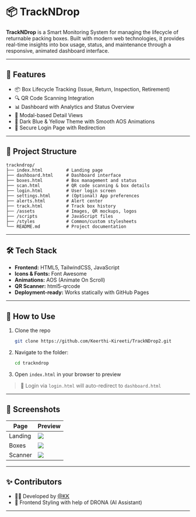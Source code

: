 # 📦 TrackNDrop

**TrackNDrop** is a Smart Monitoring System for managing the lifecycle of returnable packing boxes. Built with modern web technologies, it provides real-time insights into box usage, status, and maintenance through a responsive, animated dashboard interface.

---

## 🚀 Features

- 📦 Box Lifecycle Tracking (Issue, Return, Inspection, Retirement)
- 🔍 QR Code Scanning Integration
- 📊 Dashboard with Analytics and Status Overview
- 📁 Modal-based Detail Views
- 🎨 Dark Blue & Yellow Theme with Smooth AOS Animations
- 🔐 Secure Login Page with Redirection

---

## 📁 Project Structure

```
trackndrop/
├── index.html         # Landing page
├── dashboard.html     # Dashboard interface
├── boxes.html         # Box management and status
├── scan.html          # QR code scanning & box details
├── login.html         # User login screen
├── settings.html      # (Optional) App preferences
├── alerts.html        # Alert center
├── track.html         # Track box history
├── /assets            # Images, QR mockups, logos
├── /scripts           # JavaScript files
├── /styles            # Common/custom stylesheets
└── README.md          # Project documentation
```

---

## 🛠 Tech Stack

- **Frontend:** HTML5, TailwindCSS, JavaScript
- **Icons & Fonts:** Font Awesome
- **Animations:** AOS (Animate On Scroll)
- **QR Scanner:** html5-qrcode
- **Deployment-ready:** Works statically with GitHub Pages

---

## 🧪 How to Use

1. Clone the repo
   ```bash
   git clone https://github.com/Keerthi-Kireeti/TrackNDrop2.git
   ```
2. Navigate to the folder:
   ```bash
   cd trackndrop
   ```
3. Open `index.html` in your browser to preview

> 🔐 Login via `login.html` will auto-redirect to `dashboard.html`

---

## 📸 Screenshots

| Page | Preview |
|------|---------|
| Landing | ![](assets/screens/index-preview.png) |
| Boxes | ![](assets/screens/boxes-preview.png) |
| Scanner | ![](assets/screens/scan-preview.png) |

---

## ✨ Contributors

- 👨‍💻 Developed by [@KK]((https://github.com/Keerthi-Kireeti))
- 🤖 Frontend Styling with help of DRONA (AI Assistant)

---
